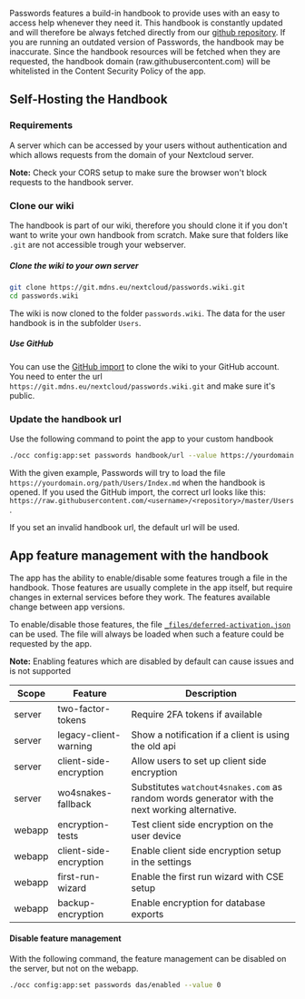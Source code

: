 Passwords features a build-in handbook to provide uses with an easy to access help whenever they need it.
This handbook is constantly updated and will therefore be always fetched directly from our [github repository](https://github.com/marius-wieschollek/passwords/wiki).
If you are running an outdated version of Passwords, the handbook may be inaccurate.
Since the handbook resources will be fetched when they are requested, the handbook domain (raw.githubusercontent.com) will be whitelisted in the Content Security Policy of the app.

## Self-Hosting the Handbook
### Requirements
A server which can be accessed by your users without authentication and which allows requests from the domain of your Nextcloud server.

**Note:** Check your CORS setup to make sure the browser won't block requests to the handbook server.

### Clone our wiki
The handbook is part of our wiki, therefore you should clone it if you don't want to write your own handbook from scratch.
Make sure that folders like `.git` are not accessible trough your webserver.

##### Clone the wiki to your own server
```bash
git clone https://git.mdns.eu/nextcloud/passwords.wiki.git
cd passwords.wiki
```
The wiki is now cloned to the folder `passwords.wiki`.
The data for the user handbook is in the subfolder `Users`.

##### Use GitHub
You can use the [GitHub import](https://github.com/new/import) to clone the wiki to your GitHub account.
You need to enter the url `https://git.mdns.eu/nextcloud/passwords.wiki.git` and make sure it's public.


### Update the handbook url
Use the following command to point the app to your custom handbook
```bash
./occ config:app:set passwords handbook/url --value https://yourdomain.org/path/Users/
```
With the given example, Passwords will try to load the file `https://yourdomain.org/path/Users/Index.md` when the handbook is opened.
If you used the GitHub import, the correct url looks like this: `https://raw.githubusercontent.com/<username>/<repository>/master/Users`.

If you set an invalid handbook url, the default url will be used.


## App feature management with the handbook
The app has the ability to enable/disable some features trough a file in the handbook.
Those features are usually complete in the app itself, but require changes in external services before they work.
The features available change between app versions.

To enable/disable those features, the file [`_files/deferred-activation.json`](../Users/_files/deferred-activation.json) can be used.
The file will always be loaded when such a feature could be requested by the app.

**Note:** Enabling features which are disabled by default can cause issues and is not supported

| Scope | Feature | Description |
| --- | --- | --- |
| server | two-factor-tokens | Require 2FA tokens if available |
| server | legacy-client-warning | Show a notification if a client is using the old api |
| server | client-side-encryption | Allow users to set up client side encryption |
| server | wo4snakes-fallback | Substitutes `watchout4snakes.com` as random words generator with the next working alternative. |
| webapp | encryption-tests | Test client side encryption on the user device |
| webapp | client-side-encryption | Enable client side encryption setup in the settings |
| webapp | first-run-wizard | Enable the first run wizard with CSE setup |
| webapp | backup-encryption | Enable encryption for database exports |

#### Disable feature management
With the following command, the feature management can be disabled on the server, but not on the webapp.
```bash
./occ config:app:set passwords das/enabled --value 0
```